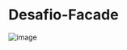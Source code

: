 # Desafio-Facade

![image](https://github.com/jupradoai/Desafio-Facade/assets/116569763/1f89af8d-c2df-4da8-9818-0a42d4d96975)




